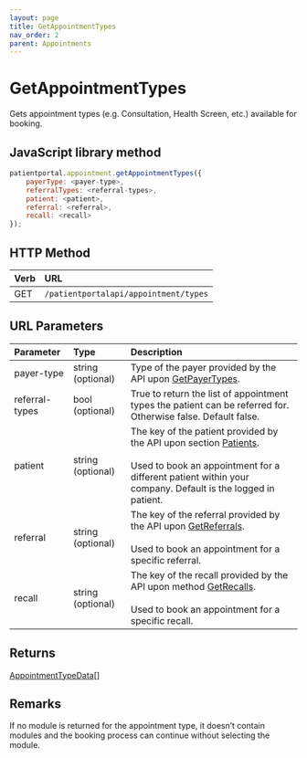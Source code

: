 ```yaml
---
layout: page
title: GetAppointmentTypes
nav_order: 2
parent: Appointments
---
```


# GetAppointmentTypes

Gets appointment types (e.g. Consultation, Health Screen, etc.) available for booking.

## JavaScript library method

```javascript
patientportal.appointment.getAppointmentTypes({
    payerType: <payer-type>,
    referralTypes: <referral-types>,
    patient: <patient>,
    referral: <referral>,
    recall: <recall>
});
```

## HTTP Method

| Verb | URL                                               |
|:-----|:--------------------------------------------------|
| GET | `/patientportalapi/appointment/types` |

## URL Parameters

| Parameter | Type   | Description                                                 |
|:----------|:-------|:------------------------------------------------------------|
| payer-type | string (optional) | Type of the payer provided by the API upon [GetPayerTypes](../appointments/getpayertypes). |
| referral-types | bool (optional) | True to return the list of appointment types the patient can be referred for. Otherwise false. Default false. |
| patient | string (optional) | The key of the patient provided by the API upon section [Patients](../patients/patients).<br><br>Used to book an appointment for a different patient within your company. Default is the logged in patient. |
| referral | string (optional) | The key of the referral provided by the API upon [GetReferrals](../referrals/getreferrals).<br><br>Used to book an appointment for a specific referral. |
| recall | string (optional) | The key of the recall provided by the API upon method [GetRecalls](../recalls/getrecalls).<br><br>Used to book an appointment for a specific recall. |

## Returns

[AppointmentTypeData](../objects-and-data-types/appointmenttypedata)[]

## Remarks

If no module is returned for the appointment type, it doesn’t contain modules and the booking process can continue without selecting the module.
